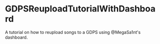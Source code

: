 # GDPSReuploadTutorialWithDashboard
A tutorial on how to reupload songs to a GDPS using @MegaSa1nt's dashboard.
